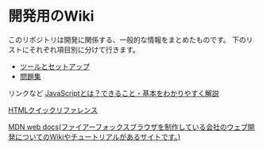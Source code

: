 # 開発用のWiki

このリポジトリは開発に関係する、一般的な情報をまとめたものです。
下のリストにそれぞれ項目別に分けて行きます。

- [ツールとセットアップ](tools-setup.md)
- [問題集](exercise/js.md)



リンクなど
[JavaScriptとは？できること・基本をわかりやすく解説](https://www.kagoya.jp/howto/webhomepage/javascript/)

[HTMLクイックリファレンス](http://www.htmq.com)

[MDN web docs(ファイアーフォックスブラウザを制作している会社のウェブ開発についてのWikiやチュートリアルがあるサイトです。)](https://developer.mozilla.org/ja/docs/Web/JavaScript)
